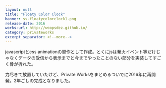 ```yaml
---
layout: null
title: "Floaty Color Clock"
banner: ss-floatycolorclock1.png
release-date: 2016
works-url: http://woopsdez.github.io/
category: privateworks
excerpt_separator: <!--more-->
---
```


javascriptとcss animationの習作として作成。とくにjsは発火イベント等だけじゃなくデータの受信から表示までと今までやったことのない部分を実装してすごく骨が折れた。

<!--more-->

力尽きて放置していたけど、Private Worksをまとめるついでに2016年に再開発。2年ごしの完成となりました。